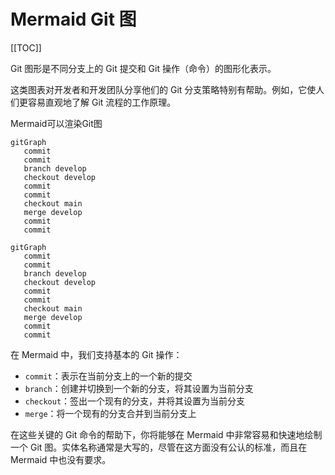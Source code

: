 # Mermaid Git 图

[[TOC]]

Git 图形是不同分支上的 Git 提交和 Git 操作（命令）的图形化表示。

这类图表对开发者和开发团队分享他们的 Git 分支策略特别有帮助。例如，它使人们更容易直观地了解 Git 流程的工作原理。

Mermaid可以渲染Git图

```mermaid:@vuepress/plugin-shiki
gitGraph
   commit
   commit
   branch develop
   checkout develop
   commit
   commit
   checkout main
   merge develop
   commit
   commit
```

```mermaid
gitGraph
   commit
   commit
   branch develop
   checkout develop
   commit
   commit
   checkout main
   merge develop
   commit
   commit
```

在 Mermaid 中，我们支持基本的 Git 操作：

- `commit`：表示在当前分支上的一个新的提交
- `branch`：创建并切换到一个新的分支，将其设置为当前分支
- `checkout`：签出一个现有的分支，并将其设置为当前分支
- `merge`：将一个现有的分支合并到当前分支上

在这些关键的 Git 命令的帮助下，你将能够在 Mermaid 中非常容易和快速地绘制一个 Git 图。实体名称通常是大写的，尽管在这方面没有公认的标准，而且在 Mermaid 中也没有要求。
